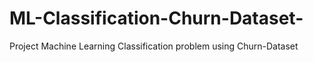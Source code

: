 # ML-Classification-Churn-Dataset-
Project Machine Learning Classification problem using Churn-Dataset 
